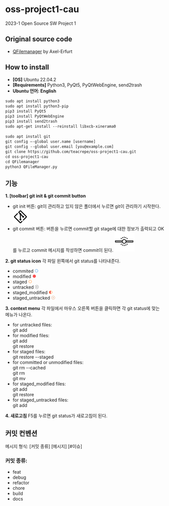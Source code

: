 # oss-project1-cau 
2023-1 Open Source SW Project 1

## Original source code
* [QFilemanager](https://github.com/Axel-Erfurt/QFilemanager) by Axel-Erfurt

## How to install
* **[OS]** Ubuntu 22.04.2
* **[Requirements]** Python3, PyQt5, PyQtWebEngine, send2trash
* **Ubuntu 언어: English**
```
sudo apt install python3  
sudo apt install python3-pip  
pip3 install PyQt5  
pip3 install PyQtWebEngine  
pip3 install send2trash  
sudo apt-get install --reinstall libxcb-xinerama0 

sudo apt install git  
git config –-global user.name [username]
git config --global user.email [you@example.com]
git clone https://github.com/teacrepe/oss-project1-cau.git 
cd oss-project1-cau  
cd QFilemanager  
python3 QFileManager.py
```

## 기능
**1. [toolbar] git init & git commit button**
- git init 버튼: git이 관리하고 있지 않은 폴더에서 누르면 git이 관리하기 시작한다.
![git init button](./QFilemanager/icons8-git-48.png)
- git commit 버튼: 버튼을 누르면 commit할 git stage에 대한 정보가 출력되고 OK를 누르고 commit 메시지를 작성하면 commit이 된다.
![git commit button](./QFilemanager/icons8-commit-git-64.png)

**2. git status icon**
각 파일 왼쪽에서 git status를 나타내준다.
- commited ![committed icon](./QFilemanager/icon/comitted.png)
- modified ![modified icon](./QFilemanager/icon/modified.png)
- staged ![staged icon](./QFilemanager/icon/staged.png)
- untracked ![untracked icon](./QFilemanager/icon/untracked.png)
- staged_modified ![staged_modified icon](./QFilemanager/icon/staged_modified.png)
- staged_untracked ![staged_untracked icon](./QFilemanager/icon/staged_untracked.png)

**3. context menu**
각 파일에서 마우스 오른쪽 버튼을 클릭하면 각 git status에 맞는 메뉴가 나온다.
- for untracked files:  
    git add  
- for modified files:   
    git add  
    git restore  
- for staged files:  
    git restore --staged  
- for committed or unmodified files:  
    git rm --cached  
    git rm  
    git mv  
- for staged_modified files:  
    git add  
    git restore  
- for staged_untracked files:  
    git add   

**4. 새로고침**
F5를 누르면 git status가 새로고침이 된다.

## 커밋 컨벤션
메시지 형식: [커밋 종류] [메시지] [#이슈]

### 커밋 종류:
- feat
- debug
- refactor
- chore
- build
- docs
